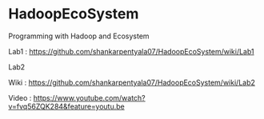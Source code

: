 # HadoopEcoSystem
Programming with Hadoop and Ecosystem

Lab1 : https://github.com/shankarpentyala07/HadoopEcoSystem/wiki/Lab1

Lab2 

Wiki : https://github.com/shankarpentyala07/HadoopEcoSystem/wiki/Lab2

Video : https://www.youtube.com/watch?v=fvq56ZQK284&feature=youtu.be
